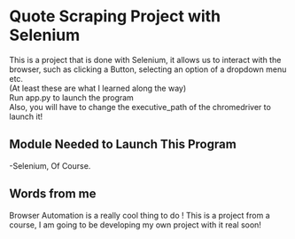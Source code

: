 # Quote Scraping Project with Selenium
This is a project that is done with Selenium, it allows us to interact with the browser, such as clicking a Button, selecting an option of a dropdown menu etc.
<br>
(At least these are what I learned along the way)
<br>
Run app.py to launch the program
<br>
Also, you will have to change the executive_path of the chromedriver to launch it!

## Module Needed to Launch This Program
-Selenium, Of Course.

## Words from me
Browser Automation is a really cool thing to do ! This is a project from a course, I am going to be developing my own project with it real soon!
